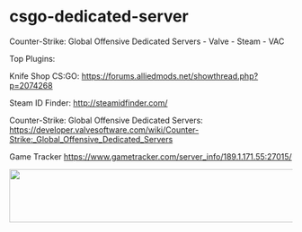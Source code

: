 csgo-dedicated-server
=====================

Counter-Strike: Global Offensive Dedicated Servers -  Valve - Steam - VAC

Top Plugins:

Knife Shop CS:GO: https://forums.alliedmods.net/showthread.php?p=2074268

Steam ID Finder: http://steamidfinder.com/

Counter-Strike: Global Offensive Dedicated Servers: https://developer.valvesoftware.com/wiki/Counter-Strike:_Global_Offensive_Dedicated_Servers

Game Tracker
https://www.gametracker.com/server_info/189.1.171.55:27015/

<a href="http://www.gametracker.com/server_info/189.1.171.55:27015/" target="_blank"><img src="http://cache.www.gametracker.com/server_info/189.1.171.55:27015/b_560_95_1.png" border="0" width="560" height="95" alt=""/></a>

